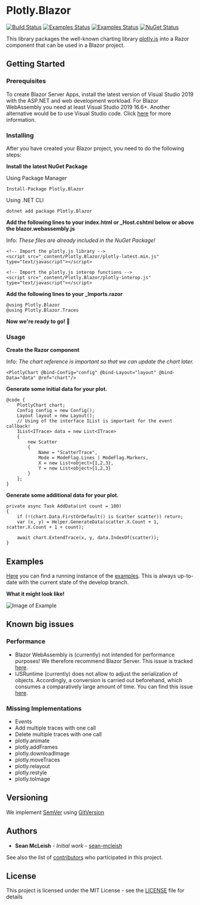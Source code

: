 # Plotly.Blazor 
[![Build Status](https://img.shields.io/github/workflow/status/LayTec-AG/Plotly.Blazor/Build?label=build)](https://www.nuget.org/packages/Plotly.Blazor/) [![Examples Status](https://img.shields.io/github/workflow/status/LayTec-AG/Plotly.Blazor/Examples?label=examples)](https://plotly-blazor.azurewebsites.net/) [![Examples Status](https://img.shields.io/github/workflow/status/LayTec-AG/Plotly.Blazor/Publish?label=publish)](https://www.nuget.org/packages/Plotly.Blazor/) [![NuGet Status](https://img.shields.io/nuget/v/Plotly.Blazor)](https://www.nuget.org/packages/Plotly.Blazor/)

This library packages the well-known charting library [plotly.js](https://github.com/plotly/plotly.js) into a Razor component that can be used in a Blazor project. 

## Getting Started
### Prerequisites

To create Blazor Server Apps, install the latest version of Visual Studio 2019 with the ASP.NET and web development workload.
For Blazor WebAssembly you need at least Visual Studio 2019 16.6+.
Another alternative would be to use Visual Studio code. Click [here](https://docs.microsoft.com/en-us/aspnet/core/blazor/get-started?view=aspnetcore-3.1&tabs=visual-studio-code) for more information.

### Installing

After you have created your Blazor project, you need to do the following steps:


**Install the latest NuGet Package**

Using Package Manager
```
Install-Package Plotly.Blazor
```

Using .NET CLI
```
dotnet add package Plotly.Blazor
```


**Add the following lines to your index.html or _Host.cshtml below or above the blazor.webassembly.js**

Info: *These files are already included in the NuGet Package!*

```
<!-- Import the plotly.js library -->
<script src="_content/Plotly.Blazor/plotly-latest.min.js" type="text/javascript"></script>

<!-- Import the plotly.js interop functions -->
<script src="_content/Plotly.Blazor/plotly-interop.js" type="text/javascript"></script>
```

**Add the following lines to your _Imports.razor**

```
@using Plotly.Blazor
@using Plotly.Blazor.Traces
```

**Now we're ready to go! :tada:**

### Usage

**Create the Razor component**

Info: *The chart reference is important so that we can update the chart later.*

```
<PlotlyChart @bind-Config="config" @bind-Layout="layout" @bind-Data="data" @ref="chart"/>
```

**Generate some initial data for your plot.**

```
@code {
    PlotlyChart chart;
    Config config = new Config();
    Layout layout = new Layout();
    // Using of the interface IList is important for the event callback!
    IList<ITrace> data = new List<ITrace>
    {
        new Scatter
        {
            Name = "ScatterTrace",
            Mode = ModeFlag.Lines | ModeFlag.Markers,
            X = new List<object>{1,2,3},
            Y = new List<object>{1,2,3}
        }
    };
}
```

**Generate some additional data for your plot.**

```
private async Task AddData(int count = 100)
{
    if (!(chart.Data.FirstOrDefault() is Scatter scatter)) return;
    var (x, y) = Helper.GenerateData(scatter.X.Count + 1, scatter.X.Count + 1 + count);

    await chart.ExtendTrace(x, y, data.IndexOf(scatter));
}
```

## Examples

[Here](https://plotly-blazor.azurewebsites.net/) you can find a running instance of the [examples](Plotly.Blazor.Examples/). This is always up-to-date with the current state of the develop branch.

**What it might look like!**

![Image of Example](https://i.imgur.com/WU4tdSA.png)

## Known big issues
### Performance
- Blazor WebAssembly is (currently) not intended for performance purposes! We therefore recommend Blazor Server.
This issue is tracked [here](https://github.com/dotnet/aspnetcore/issues/5466).
- IJSRuntime (currently) does not allow to adjust the serialization of objects. Accordingly, a conversion is carried out beforehand, which consumes a comparatively large amount of time. You can find this issue [here](https://github.com/dotnet/aspnetcore/issues/12685).

### Missing Implementations
- Events
- Add multiple traces with one call
- Delete multiple traces with one call
- plotly.animate
- plotly.addFrames
- plotly.downloadImage
- plotly.moveTraces
- plotly.relayout
- plotly.restyle
- plotly.toImage

## Versioning

We implement [SemVer](http://semver.org/) using [GitVersion](https://github.com/GitTools/GitVersion/)

## Authors

* **Sean McLeish** - *Initial work* - [sean-mcleish](https://github.com/sean-mcleish)

See also the list of [contributors](https://github.com/LayTec-AG/Plotly.Blazor/contributors) who participated in this project.

## License

This project is licensed under the MIT License - see the [LICENSE](LICENSE) file for details
